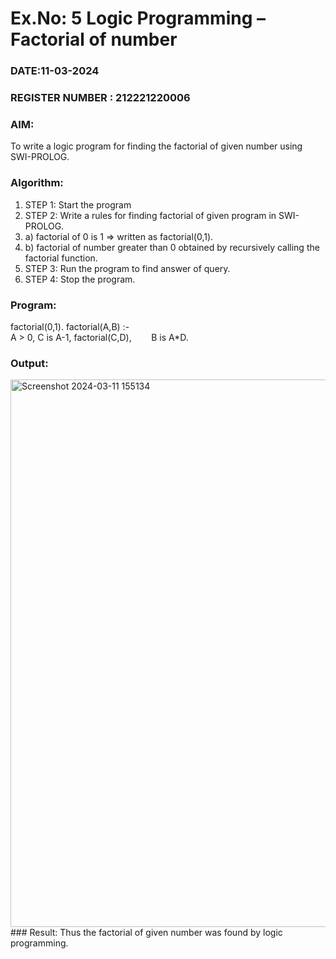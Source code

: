 # Ex.No: 5   Logic Programming – Factorial of number   
### DATE:11-03-2024                                                                          
### REGISTER NUMBER : 212221220006
### AIM: 
To  write  a logic program for finding the factorial of given number using SWI-PROLOG. 
### Algorithm:
1. STEP 1: Start the program
2. STEP 2:  Write a rules for finding factorial of given program in SWI-PROLOG.
3.   a)	factorial of 0 is 1 => written as factorial(0,1).
4.   b)	factorial of number greater than 0 obtained by recursively calling the factorial    function.
5. STEP 3: Run the program  to find answer of  query.
6. STEP 4: Stop the program.
### Program:
factorial(0,1).
factorial(A,B) :-  
           A > 0, 
           C is A-1,
           factorial(C,D),
           B is A*D.
### Output:
<img width="876" alt="Screenshot 2024-03-11 155134" src="https://github.com/andralikitha/AI_Lab_2023-24/assets/131592130/d2de74af-2ce6-4677-91bb-a9dfbce9bf59">
### Result:
Thus the factorial of given number was found by logic programming. 
